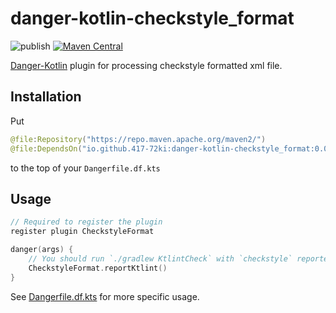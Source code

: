 # danger-kotlin-checkstyle_format

![publish](https://github.com/417-72KI/danger-kotlin-checkstyle_format/actions/workflows/publish.yml/badge.svg)
[![Maven Central](https://maven-badges.herokuapp.com/maven-central/io.github.417-72ki/danger-kotlin-checkstyle_format/badge.svg?style=plastic)](https://maven-badges.herokuapp.com/maven-central/io.github.417-72ki/danger-kotlin-checkstyle_format)

[Danger-Kotlin](https://github.com/danger/kotlin) plugin for processing checkstyle formatted xml file.

## Installation

Put

```kotlin
@file:Repository("https://repo.maven.apache.org/maven2/")
@file:DependsOn("io.github.417-72ki:danger-kotlin-checkstyle_format:0.0.2")
```

to the top of your `Dangerfile.df.kts`

## Usage

```kotlin
// Required to register the plugin
register plugin CheckstyleFormat

danger(args) {
    // You should run `./gradlew KtlintCheck` with `checkstyle` reporter before executing `Danger-Kotlin`.
    CheckstyleFormat.reportKtlint()
}
```

See [Dangerfile.df.kts](https://github.com/417-72KI/danger-kotlin-checkstyle_format/blob/main/Dangerfile.df.kts) for more specific usage.
